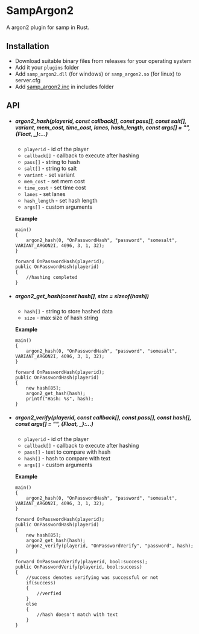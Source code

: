 # SampArgon2
A argon2 plugin for samp in Rust.

## Installation
* Download suitable binary files from releases for your operating system
* Add it your `plugins` folder
* Add `samp_argon2.dll` (for windows) or `samp_argon2.so` (for linux) to server.cfg
* Add [samp_argon2.inc](include/samp_argon2.inc) in includes folder

## API
* ##### argon2_hash(playerid, const callback[], const pass[], const salt[], variant, mem_cost, time_cost, lanes, hash_length, const args[] = "", {Float, _}:...)
	* `playerid` - id of the player
	* `callback[]` - callback to execute after hashing
	* `pass[]` - string to hash
	* `salt[]` - string to salt
	* `variant` - set variant
	* `mem_cost` - set mem cost
	* `time_cost` - set time cost
	* `lanes` - set lanes
	* `hash_length` - set hash length
	* `args[]` - custom arguments

	**Example**
	```Pawn
	main()
	{
		argon2_hash(0, "OnPasswordHash", "password", "somesalt", VARIANT_ARGON2I, 4096, 3, 1, 32);
	}

	forward OnPasswordHash(playerid);
	public OnPasswordHash(playerid)
	{
		//hashing completed
	}
	```
* ##### argon2_get_hash(const hash[], size = sizeof(hash))
	* `hash[]` - string to store hashed data
	* `size` - max size of hash string

	**Example**
	```Pawn
	main()
	{
		argon2_hash(0, "OnPasswordHash", "password", "somesalt", VARIANT_ARGON2I, 4096, 3, 1, 32);
	}

	forward OnPasswordHash(playerid);
	public OnPasswordHash(playerid)
	{
		new hash[85];
		argon2_get_hash(hash);
		printf("Hash: %s", hash);
	}
	```
* ##### argon2_verify(playerid, const callback[], const pass[], const hash[], const args[] = "", {Float, _}:...)
	* `playerid` - id of the player
	* `callback[]` - callback to execute after hashing
	* `pass[]` - text to compare with hash
	* `hash[]` - hash to compare with text
	* `args[]` - custom arguments
	
	**Example**
	```Pawn
	main()
	{
		argon2_hash(0, "OnPasswordHash", "password", "somesalt", VARIANT_ARGON2I, 4096, 3, 1, 32);
	}

	forward OnPasswordHash(playerid);
	public OnPasswordHash(playerid)
	{
		new hash[85];
		argon2_get_hash(hash);
		argon2_verify(playerid, "OnPasswordVerify", "password", hash);
	}

	forward OnPasswordVerify(playerid, bool:success);
	public OnPasswordVerify(playerid, bool:success)
	{
		//success denotes verifying was successful or not
		if(success)
		{
			//verfied
		}
		else
		{
			//hash doesn't match with text
		}
	}
	```
